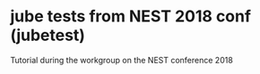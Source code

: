 
# jube tests from NEST 2018 conf (jubetest)

   Tutorial during the workgroup on the NEST conference 2018

